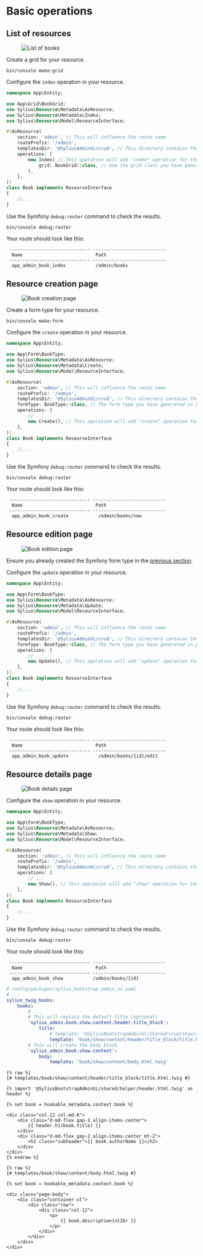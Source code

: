 # Basic operations

## List of resources

<div data-full-width="false">

<figure><img src="../../.gitbook/assets/list_of_books.png" alt="List of books"></figure>

</div>

Create a grid for your resource.

```shell
bin/console make:grid
```

Configure the `index` operation in your resource.

```php
namespace App\Entity;

use App\Grid\BookGrid;
use Sylius\Resource\Metadata\AsResource;
use Sylius\Resource\Metadata\Index;
use Sylius\Resource\Model\ResourceInterface;

#[AsResource(
    section: 'admin', // This will influence the route name
    routePrefix: '/admin',
    templatesDir: '@SyliusAdminUi/crud', // This directory contains the generic template for your list
    operations: [
        new Index( // This operation will add "index" operation for the books list
            grid: BookGrid::class, // Use the grid class you have generated in previous step
        ), 
    ],    
)]
class Book implements ResourceInterface
{
    //...
}
```

Use the Symfony `debug:router` command to check the results.

```shell
bin/console debug:router
```

Your route should look like this:

```shell
 ------------------------------ ---------------------------
  Name                           Path                                           
 ------------------------------ ---------------------------                  
  app_admin_book_index           /admin/books               
```

## Resource creation page

<div data-full-width="false">

<figure><img src="../../.gitbook/assets/book_creation.png" alt="Book creation page"></figure>

</div>

Create a form type for your resource.

```shell
bin/console make:form
```

Configure the `create` operation in your resource.

```php
namespace App\Entity;

use App\Form\BookType;
use Sylius\Resource\Metadata\AsResource;
use Sylius\Resource\Metadata\Create;
use Sylius\Resource\Model\ResourceInterface;

#[AsResource(
    section: 'admin', // This will influence the route name
    routePrefix: '/admin',
    templatesDir: '@SyliusAdminUi/crud', // This directory contains the generic templates
    formType: BookType::class, // The form type you have generated in previous step
    operations: [
        // ...
        new Create(), // This operation will add "create" operation for the book resource
    ],    
)]
class Book implements ResourceInterface
{
    //...
}
```

Use the Symfony `debug:router` command to check the results.

```shell
bin/console debug:router
```

Your route should look like this:

```shell
 ------------------------------ ---------------------------
  Name                           Path                                           
 ------------------------------ ---------------------------                  
  app_admin_book_create           /admin/books/new               
```

## Resource edition page

<div data-full-width="false">

<figure><img src="../../.gitbook/assets/book_edition.png" alt="Book edition page"></figure>

</div>

Ensure you already created the Symfony form type in the [previous section](#resource-creation-page).

Configure the `update` operation in your resource.

```php
namespace App\Entity;

use App\Form\BookType;
use Sylius\Resource\Metadata\AsResource;
use Sylius\Resource\Metadata\Update;
use Sylius\Resource\Model\ResourceInterface;

#[AsResource(
    section: 'admin', // This will influence the route name
    routePrefix: '/admin',
    templatesDir: '@SyliusAdminUi/crud', // This directory contains the generic templates
    formType: BookType::class, // The form type you have generated in previous chapter
    operations: [
        // ...
        new Update(), // This operation will add "update" operation for the book resource
    ],    
)]
class Book implements ResourceInterface
{
    //...
}
```

Use the Symfony `debug:router` command to check the results.

```shell
bin/console debug:router
```

Your route should look like this:

```shell
 ------------------------------ ---------------------------
  Name                           Path                                           
 ------------------------------ ---------------------------                  
  app_admin_book_update           /admin/books/{id}/edit              
```

## Resource details page

<div data-full-width="false">

<figure><img src="../../.gitbook/assets/book_details.png" alt="Book details page"></figure>

</div>

Configure the `show` operation in your resource.

```php
namespace App\Entity;

use App\Form\BookType;
use Sylius\Resource\Metadata\AsResource;
use Sylius\Resource\Metadata\Show;
use Sylius\Resource\Model\ResourceInterface;

#[AsResource(
    section: 'admin', // This will influence the route name
    routePrefix: '/admin',
    templatesDir: '@SyliusAdminUi/crud', // This directory contains the generic templates
    operations: [
        // ...
        new Show(), // This operation will add "show" operation for the book resource
    ],    
)]
class Book implements ResourceInterface
{
    //...
}
```

Use the Symfony `debug:router` command to check the results.

```shell
bin/console debug:router
```

Your route should look like this:

```shell
 ------------------------------ ---------------------------
  Name                           Path                                           
 ------------------------------ ---------------------------                  
  app_admin_book_show           /admin/books/{id}              
```

```yaml
# config/packages/sylius_bootstrap_admin_ui.yaml
# ...
sylius_twig_hooks:
    hooks:
        # ...
        # This will replace the default title (optional)
        'sylius_admin.book.show.content.header.title_block':
            title:
                # template: '@SyliusBootstrapAdminUi/shared/crud/show/content/header/title_block/title.html.twig'
                template: 'book/show/content/header/title_block/title.html.twig'
        # This will create the body block
        'sylius_admin.book.show.content':
            body:
                template: 'book/show/content/body.html.twig'                

```

```twig
{% raw %}
{# templates/book/show/content/header/title_block/title.html.twig #}

{% import '@SyliusBootstrapAdminUi/shared/helper/header.html.twig' as header %}

{% set book = hookable_metadata.context.book %}

<div class="col-12 col-md-6">
    <div class="d-md-flex gap-2 align-items-center">
        {{ header.h1(book.title) }}
    </div>
    <div class="d-md-flex gap-2 align-items-center mt-2">
        <h2 class="subheader">{{ book.authorName }}</h2>
    </div>
</div>
{% endraw %}
```

```twig
{% raw %}
{# templates/book/show/content/body.html.twig #}

{% set book = hookable_metadata.context.book %}

<div class="page-body">
    <div class="container-xl">
        <div class="row">
            <div class="col-12">
                <p>
                    {{ book.description|nl2br }}
                </p>
            </div>
        </div>
    </div>
</div>
```
